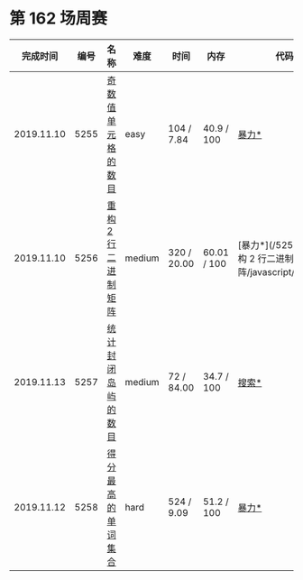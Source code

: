 # 第 162 场周赛


**完成时间**|**编号**|**名称**|**难度**|**时间**|**内存**|**代码**
--------|--------|--------|------------|--------|--------|--------
2019.11.10|5255|[奇数值单元格的数目](/5255.%20奇数值单元格的数目/question.md)|easy|104 / 7.84|40.9 / 100|[暴力*](/5255.%20奇数值单元格的数目/javascript/av_v1.js)
2019.11.10|5256|[重构 2 行二进制矩阵](/5256.%20重构%202%20行二进制矩阵/question.md)|medium|320 / 20.00|60.01 / 100|[暴力*](/5256.%20重构 2 行二进制矩阵/javascript/av_v1.js)
2019.11.13|5257|[统计封闭岛屿的数目](/5257.%20统计封闭岛屿的数目/question.md)|medium|72 / 84.00|34.7 / 100|[搜索*](/5257.%20统计封闭岛屿的数目/javascript/av_v1.js)
2019.11.12|5258|[得分最高的单词集合](/5258.%20得分最高的单词集合/question.md)|hard|524 / 9.09|51.2 / 100|[暴力*](/5258.%20得分最高的单词集合/javascript/av_v1.js)

